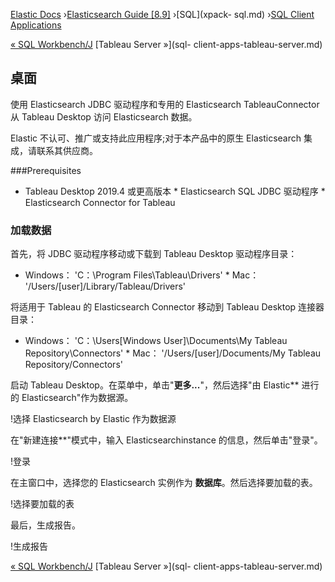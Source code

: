 

[Elastic Docs](/guide/) ›[Elasticsearch Guide [8.9]](index.md) ›[SQL](xpack-
sql.md) ›[SQL Client Applications](sql-client-apps.md)

[« SQL Workbench/J](sql-client-apps-workbench.md) [Tableau Server »](sql-
client-apps-tableau-server.md)

## 桌面

使用 Elasticsearch JDBC 驱动程序和专用的 Elasticsearch TableauConnector 从 Tableau Desktop 访问 Elasticsearch 数据。

Elastic 不认可、推广或支持此应用程序;对于本产品中的原生 Elasticsearch 集成，请联系其供应商。

###Prerequisites

* Tableau Desktop 2019.4 或更高版本 * Elasticsearch SQL JDBC 驱动程序 * Elasticsearch Connector for Tableau

### 加载数据

首先，将 JDBC 驱动程序移动或下载到 Tableau Desktop 驱动程序目录：

* Windows： 'C：\Program Files\Tableau\Drivers' * Mac： '/Users/[user]/Library/Tableau/Drivers'

将适用于 Tableau 的 Elasticsearch Connector 移动到 Tableau Desktop 连接器目录：

* Windows： 'C：\Users\[Windows User]\Documents\My Tableau Repository\Connectors' * Mac： '/Users/[user]/Documents/My Tableau Repository/Connectors'

启动 Tableau Desktop。在菜单中，单击"**更多...**"，然后选择"由 Elastic** 进行的 Elasticsearch"作为数据源。

!选择 Elasticsearch by Elastic 作为数据源

在"新建连接**"模式中，输入 Elasticsearchinstance 的信息，然后单击"登录"。

!登录

在主窗口中，选择您的 Elasticsearch 实例作为 **数据库**。然后选择要加载的表。

!选择要加载的表

最后，生成报告。

!生成报告

[« SQL Workbench/J](sql-client-apps-workbench.md) [Tableau Server »](sql-
client-apps-tableau-server.md)

